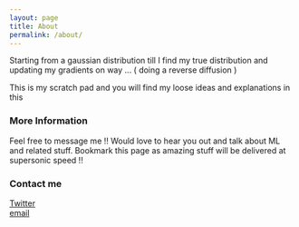 ```yaml
---
layout: page
title: About
permalink: /about/
---
```


Starting from a gaussian distribution till I find my true distribution and updating my gradients on way ... ( doing a reverse diffusion )

This is my scratch pad and you will find my loose ideas and explanations in this 


### More Information

Feel free to message me !! Would love to hear you out and talk about ML and related stuff. Bookmark this page as amazing stuff will be delivered at supersonic speed !!

### Contact me
[Twitter](https://x.com/hashqueu)  
[email](mailto:mohitdulani28@gmail.com)